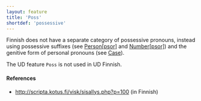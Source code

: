 ```yaml
---
layout: feature
title: 'Poss'
shortdef: 'possessive'
---
```


Finnish does not have a separate category of possessive pronouns,
instead using possessive suffixes (see [Person[psor]]() and
[Number[psor]]()) and the genitive form of personal pronouns (see
[Case]()).

The UD feature `Poss` is not used in UD Finnish.

#### References

* <http://scripta.kotus.fi/visk/sisallys.php?p=100> (in Finnish)
<!-- Interlanguage links updated Út zář 29 20:31:37 CEST 2020 -->
